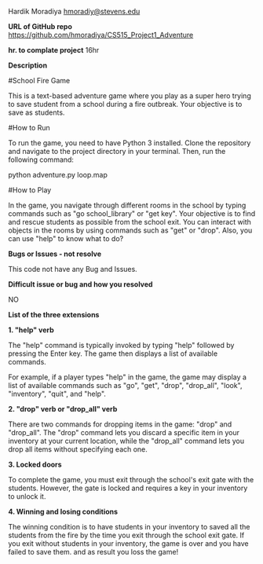 Hardik Moradiya hmoradiy@stevens.edu

**URL of GitHub repo** https://github.com/hmoradiya/CS515_Project1_Adventure

**hr. to complate project** 16hr

**Description**

#School Fire Game

This is a text-based adventure game where you play as a super hero trying to save student from a school during a fire outbreak. Your objective is to save as students.

#How to Run

To run the game, you need to have Python 3 installed. Clone the repository and navigate to the project directory in your terminal. Then, run the following command:

python adventure.py loop.map

#How to Play

In the game, you navigate through different rooms in the school by typing commands such as "go school_library" or "get key". Your objective is to find and rescue students as possible from the school exit. You can interact with objects in the rooms by using commands such as "get" or "drop". Also, you can use "help" to know what to do?

**Bugs or Issues - not resolve**

This code not have any Bug and Issues.

**Difficult issue or bug and how you resolved**

NO

**List of the three extensions**

**1. "help" verb**

The "help" command is typically invoked by typing "help" followed by pressing the Enter key. The game then displays a list of available commands.

For example, if a player types "help" in the game, the game may display a list of available commands such as "go", "get", "drop", "drop_all", "look", "inventory", "quit", and "help".

**2. "drop" verb or "drop_all" verb**

There are two commands for dropping items in the game: "drop" and "drop_all". The "drop" command lets you discard a specific item in your inventory at your current location, while the "drop_all" command lets you drop all items without specifying each one.
   
**3. Locked doors** 

To complete the game, you must exit through the school's exit gate with the students. However, the gate is locked and requires a key in your inventory to unlock it.
  
**4. Winning and losing conditions**

The winning condition is to have students in your inventory to saved all the students from the fire by the time you exit through the school exit gate. If you exit without students in your inventory, the game is over and you have failed to save them. and as result you loss the game!
   
